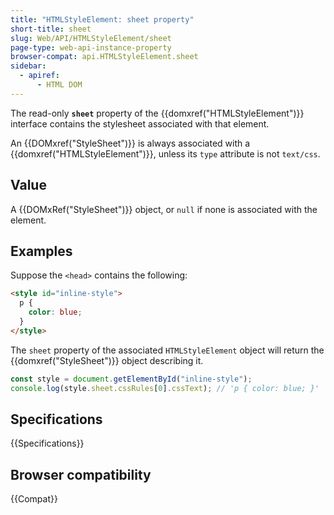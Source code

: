 ```yaml
---
title: "HTMLStyleElement: sheet property"
short-title: sheet
slug: Web/API/HTMLStyleElement/sheet
page-type: web-api-instance-property
browser-compat: api.HTMLStyleElement.sheet
sidebar:
  - apiref:
      - HTML DOM
---
```


The read-only **`sheet`** property of the {{domxref("HTMLStyleElement")}} interface
contains the stylesheet associated with that element.

An {{DOMxref("StyleSheet")}} is always associated with a {{domxref("HTMLStyleElement")}}, unless its `type` attribute is not `text/css`.

## Value

A {{DOMxRef("StyleSheet")}} object, or `null` if none is associated with the element.

## Examples

Suppose the `<head>` contains the following:

```html
<style id="inline-style">
  p {
    color: blue;
  }
</style>
```

The `sheet` property of the associated `HTMLStyleElement` object will return the {{domxref("StyleSheet")}} object describing it.

```js
const style = document.getElementById("inline-style");
console.log(style.sheet.cssRules[0].cssText); // 'p { color: blue; }'
```

## Specifications

{{Specifications}}

## Browser compatibility

{{Compat}}
